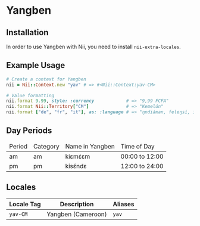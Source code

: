 <!-- This file has been generated. Source: src/docs/languages/_template.md.erb -->

# Yangben

## Installation

In order to use Yangben with Nii, you need to install `nii-extra-locales`.

## Example Usage

``` ruby
# Create a context for Yangben
nii = Nii::Context.new "yav" # => #<Nii::Context:yav-CM>

# Value formatting
nii.format 9.99, style: :currency            # => "9,99 FCFA"
nii.format Nii::Territory["CM"]              # => "Kemelún"
nii.format ["de", "fr", "it"], as: :language # => "ŋndiáman, feleŋsí, itáliɛ"
```

## Day Periods


<table>
  <thead>
    <tr>
      <td>Period</td>
      <td>Category</td>
      <td>Name in Yangben</td>
      <td>Time of Day</td>
    </tr>
  </thead>
  <tbody>
    <tr>
      <td>am</td>
      <td>am</td>
      <td>kiɛmɛ́ɛm</td>
      <td>00:00 to 12:00</td>
    </tr>
    <tr>
      <td>pm</td>
      <td>pm</td>
      <td>kisɛ́ndɛ</td>
      <td>12:00 to 24:00</td>
    </tr>
  </tbody>
</table>



## Locales

<table>
  <thead>
    <tr>
      <th>Locale Tag</th>
      <th>Description</th>
      <th>Aliases</th>
    </tr>
  </thead>
  <tbody>
    <tr>
      <td><code>yav-CM</code></td>
      <td>Yangben (Cameroon)</td>
      <td><code>yav</code></td>
    </tr>
  </tbody>
</table>

